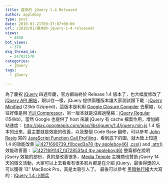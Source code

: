 ```yaml
---
title: 遲來的 jQuery 1.4 Released
author: appleboy
type: post
date: 2010-01-21T09:37:07+00:00
url: /2010/01/遲來的-jquery-1-4-released/
views:
  - 4058
bot_views:
  - 370
dsq_thread_id:
  - 247021570
categories:
  - jQuery
tags:
  - jQuery

---
```

為了慶祝 [jQuery][1] 四週年慶，官方網站終於 Release 1.4 版本了，也大幅度修改了 [jQuery API 網站][2]，跟以往一樣，jQuery 提供兩種版本讓大家測試跟下載：[jQuery Minified][3] (23kb Gzipped)，這版本是利用 [Google Closure Compiler][4] 去壓縮，以往好像是用 [YUI Compressor][5]，另一版本就是沒經過壓縮：[jQuery Regular][6] (154kb)，當然 Google 也提供了 host 來讓 jQuery 有 cache 檔案作用，增加網站速度： <http://ajax.googleapis.com/ajax/libs/jquery/1.4/jquery.min.js> 1.4 版本的出來，最主要就是效能的改善，以及整個 Code Base 翻修，可以參考 [John Resig][7] 寫的 [JavaScript Function Call Profiling][8]，看到底下的圖，就大致上知道 1.4 的效能改善 [<img src="https://i2.wp.com/farm3.static.flickr.com/2771/4292816426_9fb5cb331a_o.jpg?resize=500%2C375&#038;ssl=1" title="4271690739_f0bced3a78 (by appleboy46)" alt="4271690739_f0bced3a78 (by appleboy46)" data-recalc-dims="1" />][9] [.css()][10] and [.attr()][11] 效能改善圖： [<img src="https://i2.wp.com/farm5.static.flickr.com/4037/4292818140_753f22920f_o.jpg?resize=500%2C375&#038;ssl=1" title="4271691147_fd72853fa4 (by appleboy46)" alt="4271691147_fd72853fa4 (by appleboy46)" data-recalc-dims="1" />][12] 整篇都在說明 jQuery 效能的部份，真的是改善很多，[Media Temple][13] 主機商也贊助 jQuery 14天的徵文活動，大家可以上去看看有很多影片都是在介紹 jQuery，最後得獎的人可以獲得 13" MacBook Pro，真是太吸引人了。 最後可以參考 [黑暗執行緒][14]大大寫的：[jQuery 1.4 小閱兵][15]

 [1]: http://jquery14.com/day-01
 [2]: http://api.jquery.com/
 [3]: http://code.jquery.com/jquery-1.4.min.js
 [4]: http://code.google.com/closure/compiler/
 [5]: http://developer.yahoo.com/yui/compressor/
 [6]: http://code.jquery.com/jquery-1.4.js
 [7]: http://ejohn.org/blog/
 [8]: http://ejohn.org/blog/function-call-profiling/
 [9]: https://www.flickr.com/photos/appleboy/4292816426/ "4271690739_f0bced3a78 (by appleboy46)"
 [10]: http://api.jquery.com/css/
 [11]: http://api.jquery.com/attr/
 [12]: https://www.flickr.com/photos/appleboy/4292818140/ "4271691147_fd72853fa4 (by appleboy46)"
 [13]: http://mediatemple.net/
 [14]: http://blog.darkthread.net/blogs/
 [15]: http://blog.darkthread.net/blogs/darkthreadtw/archive/2010/01/16/jquery-1-4.aspx
